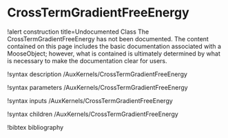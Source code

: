 <!-- MOOSE Documentation Stub: Remove this when content is added. -->

# CrossTermGradientFreeEnergy

!alert construction title=Undocumented Class
The CrossTermGradientFreeEnergy has not been documented. The content contained on this page
includes the basic documentation associated with a MooseObject; however, what is contained is
ultimately determined by what is necessary to make the documentation clear for users.

!syntax description /AuxKernels/CrossTermGradientFreeEnergy

!syntax parameters /AuxKernels/CrossTermGradientFreeEnergy

!syntax inputs /AuxKernels/CrossTermGradientFreeEnergy

!syntax children /AuxKernels/CrossTermGradientFreeEnergy

!bibtex bibliography
